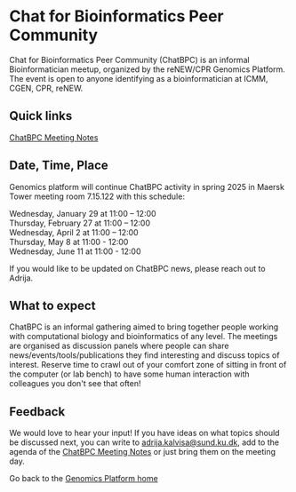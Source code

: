 # Chat for Bioinformatics Peer Community

Chat for Bioinformatics Peer Community (ChatBPC) is an informal Bioinformatician meetup, organized by the reNEW/CPR Genomics Platform.
The event is open to anyone identifying as a bioinformatician at ICMM, CGEN, CPR, reNEW.

## Quick links

[ChatBPC Meeting Notes](https://alumni.sharepoint.com/:o:/s/UCPH_SUND_GENOMICS_PLATFORM/EpHtLJt2hH1DvEKMEmUzWscBcDha9VrhSVlides5aTYRkg?e=RDx4du)  

## Date, Time, Place

Genomics platform will continue ChatBPC activity in spring 2025 in Maersk Tower meeting room 7.15.122 with this schedule: 

Wednesday, January 29 at 11:00 – 12:00  
Thursday, February 27 at 11:00 – 12:00  
Wednesday, April 2 at 11:00 – 12:00  
Thursday, May 8 at 11:00 - 12:00  
Wednesday, June 11 at 11:00 - 12:00  

If you would like to be updated on ChatBPC news, please reach out to Adrija. 

## What to expect

ChatBPC is an informal gathering aimed to bring together people working with computational biology and bioinformatics of any level. The meetings are organised as discussion panels where people can share news/events/tools/publications they find interesting and discuss topics of interest. Reserve time to crawl out of your comfort zone of sitting in front of the computer (or lab bench) to have some human interaction with colleagues you don't see that often!

## Feedback

We would love to hear your input! If you have ideas on what topics should be discussed next, you can write to adrija.kalvisa@sund.ku.dk, add to the agenda of the [ChatBPC Meeting Notes](https://alumni.sharepoint.com/:o:/s/UCPH_SUND_GENOMICS_PLATFORM/EpHtLJt2hH1DvEKMEmUzWscBcDha9VrhSVlides5aTYRkg?e=RDx4du) or just bring them on the meeting day.

Go back to the [Genomics Platform home](https://sundgenomics.github.io)
